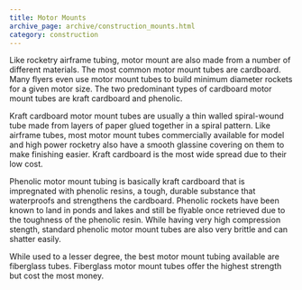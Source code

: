 ```yaml
---
title: Motor Mounts
archive_page: archive/construction_mounts.html
category: construction
---
```

Like rocketry airframe tubing, motor mount are also made from a number of different materials. The most common motor mount tubes are cardboard. Many flyers even use motor mount tubes to build minimum diameter rockets for a given motor size. The two predominant types of cardboard motor mount tubes are kraft cardboard and phenolic.

Kraft cardboard motor mount tubes are usually a thin walled spiral-wound tube made from layers of paper glued together in a spiral pattern. Like airframe tubes, most motor mount tubes commercially available for model and high power rocketry also have a smooth glassine covering on them to make finishing easier. Kraft cardboard is the most wide spread due to their low cost.

Phenolic motor mount tubing is basically kraft cardboard that is impregnated with phenolic resins, a tough, durable substance that waterproofs and strengthens the cardboard. Phenolic rockets have been known to land in ponds and lakes and still be flyable once retrieved due to the toughness of the phenolic resin. While having very high compression stength, standard phenolic motor mount tubes are also very brittle and can shatter easily.

While used to a lesser degree, the best motor mount tubing available are fiberglass tubes. Fiberglass motor mount tubes offer the highest strength but cost the most money.

